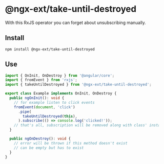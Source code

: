 # @ngx-ext/take-until-destroyed
With this RxJS operator you can forget about unsubscribing manually.

## Install
`npm install @ngx-ext/take-until-destroyed`

## Use

```ts
import { OnInit, OnDestroy } from '@angular/core';
import { fromEvent } from 'rxjs';
import { takeUntilDestroyed } from '@ngx-ext/take-until-destroyed';

export class Example implements OnInit, OnDestroy {
  public ngOnInit(): void {
    // for example listen to click events  
    fromEvent(document, 'click')
      .pipe(
        takeUntilDestroyed(this),
      ).subscribe(() => console.log('clicked!'));
    // that's all, subscription will be removed along with class' instance destroy
  }

  public ngOnDestroy(): void {
    // error will be thrown if this method doesn't exist
    // can be empty but has to exist
  }
}
```
